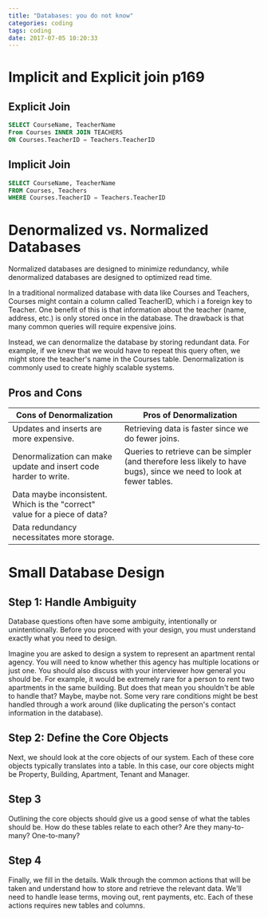 ```yaml
---
title: "Databases: you do not know"
categories: coding
tags: coding
date: 2017-07-05 10:20:33
---
```


# Implicit and Explicit join p169

## Explicit Join

```sql
SELECT CourseName, TeacherName
From Courses INNER JOIN TEACHERS
ON Courses.TeacherID = Teachers.TeacherID
```

## Implicit Join

```sql
SELECT CourseName, TeacherName
FROM Courses, Teachers
WHERE Courses.TeacherID = Teachers.TeacherID
```

<!--more-->

# Denormalized vs. Normalized Databases <p169>

Normalized databases are designed to minimize redundancy, while denormalized databases are designed to optimized read
time.

In a traditional normalized database with data like Courses and Teachers, Courses might contain a column called
TeacherID, which i a foreign key to Teacher. One benefit of this is that information about the teacher (name, address,
etc.) is only stored once in the database. The drawback is that many common queries will require expensive joins.

Instead, we can denormalize the database by storing redundant data. For example, if we knew that we would have to repeat
this query often, we might store the teacher's name in the Courses table. Denormalization is commonly used to create
highly scalable systems.

## Pros and Cons

| Cons of Denormalization                                                    | Pros of Denormalization                                                                                             |
| -------------------------------------------------------------------------- | ------------------------------------------------------------------------------------------------------------------- |
| Updates and inserts are more expensive.                                    | Retrieving data is faster since we do fewer joins.                                                                  |
| Denormalization can make update and insert code harder to write.           | Queries to retrieve can be simpler (and therefore less likely to have bugs), since we need to look at fewer tables. |
| Data maybe inconsistent. Which is the "correct" value for a piece of data? |                                                                                                                     |
| Data redundancy necessitates more storage.                                 |                                                                                                                     |

# Small Database Design <p171>

## Step 1: Handle Ambiguity

Database questions often have some ambiguity, intentionally or unintentionally. Before you proceed with your design, you
must understand exactly what you need to design.

Imagine you are asked to design a system to represent an apartment rental agency. You will need to know whether this
agency has multiple locations or just one. You should also discuss with your interviewer how general you should be. For
example, it would be extremely rare for a person to rent two apartments in the same building. But does that mean you
shouldn't be able to handle that? Maybe, maybe not. Some very rare conditions might be best handled through a work
around (like duplicating the person's contact information in the database).

## Step 2: Define the Core Objects

Next, we should look at the core objects of our system. Each of these core objects typically translates into a table. In
this case, our core objects might be Property, Building, Apartment, Tenant and Manager.

## Step 3

Outlining the core objects should give us a good sense of what the tables should be. How do these tables relate to each
other? Are they many-to-many? One-to-many?

## Step 4

Finally, we fill in the details. Walk through the common actions that will be taken and understand how to store and
retrieve the relevant data. We'll need to handle lease terms, moving out, rent payments, etc. Each of these actions
requires new tables and columns.

